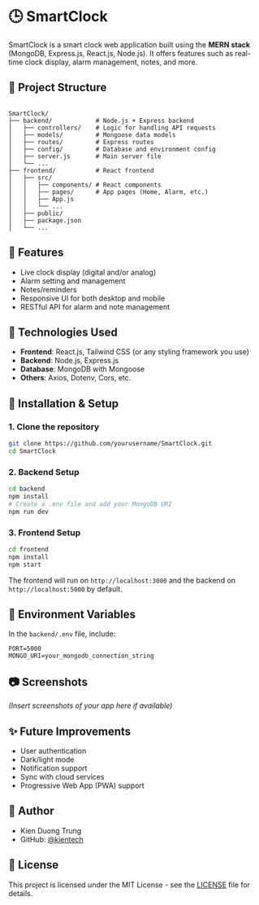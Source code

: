 # 🕒 SmartClock

SmartClock is a smart clock web application built using the **MERN stack** (MongoDB, Express.js, React.js, Node.js). It offers features such as real-time clock display, alarm management, notes, and more.

## 📂 Project Structure

```

SmartClock/
├── backend/            # Node.js + Express backend
│   ├── controllers/    # Logic for handling API requests
│   ├── models/         # Mongoose data models
│   ├── routes/         # Express routes
│   ├── config/         # Database and environment config
│   ├── server.js       # Main server file
│   └── ...
├── frontend/           # React frontend
│   ├── src/
│   │   ├── components/ # React components
│   │   ├── pages/      # App pages (Home, Alarm, etc.)
│   │   ├── App.js
│   │   └── ...
│   ├── public/
│   ├── package.json
│   └── ...

````

## 🚀 Features

- Live clock display (digital and/or analog)
- Alarm setting and management
- Notes/reminders
- Responsive UI for both desktop and mobile
- RESTful API for alarm and note management

## 🧰 Technologies Used

- **Frontend**: React.js, Tailwind CSS (or any styling framework you use)
- **Backend**: Node.js, Express.js
- **Database**: MongoDB with Mongoose
- **Others**: Axios, Dotenv, Cors, etc.

## 🔧 Installation & Setup

### 1. Clone the repository

```bash
git clone https://github.com/yourusername/SmartClock.git
cd SmartClock
````

### 2. Backend Setup

```bash
cd backend
npm install
# Create a .env file and add your MongoDB URI
npm run dev
```

### 3. Frontend Setup

```bash
cd frontend
npm install
npm start
```

The frontend will run on `http://localhost:3000` and the backend on `http://localhost:5000` by default.

## 📌 Environment Variables

In the `backend/.env` file, include:

```
PORT=5000
MONGO_URI=your_mongodb_connection_string
```

## 📷 Screenshots

*(Insert screenshots of your app here if available)*

## ✨ Future Improvements

* User authentication
* Dark/light mode
* Notification support
* Sync with cloud services
* Progressive Web App (PWA) support

## 👤 Author

* Kien Duong Trung
* GitHub: [@kientech](https://github.com/kientech)

## 📄 License

This project is licensed under the MIT License - see the [LICENSE](LICENSE) file for details.

```

